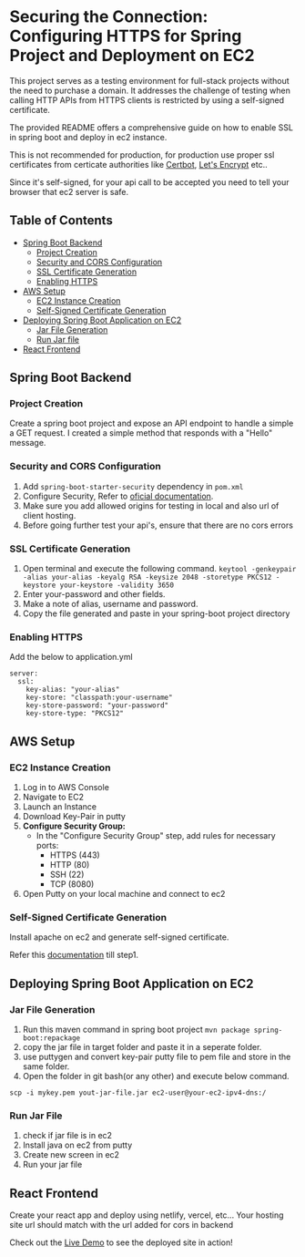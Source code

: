 # Securing the Connection: Configuring HTTPS for Spring Project and Deployment on EC2

This project serves as a testing environment for full-stack projects without the need to purchase a domain. It addresses the challenge of testing when calling HTTP APIs from HTTPS clients is restricted by using a self-signed certificate.

The provided README offers a comprehensive guide on how to enable SSL in spring boot and deploy in ec2 instance.

This is not recommended for production, for production use proper ssl certificates from certicate authorities like [Certbot](https://certbot.eff.org/), [Let's Encrypt](https://letsencrypt.org/) etc..

Since it's self-signed, for your api call to be accepted you need to tell your browser that ec2 server is safe.

## Table of Contents

- [Spring Boot Backend](#spring-boot-backend)
  - [Project Creation](#project-creation)
  - [Security and CORS Configuration](#security-and-cors-configuration)
  - [SSL Certificate Generation](#ssl-certificate-generation)
  - [Enabling HTTPS](#enabling-https)
- [AWS Setup](#aws-setup)
  - [EC2 Instance Creation](#ec2-instance-creation)
  - [Self-Signed Certificate Generation](#self-signed-certificate-generation)
- [Deploying Spring Boot Application on EC2](#deploying-spring-boot-application-on-ec2)
  - [Jar File Generation](#jar-file-generation)
  - [Run Jar file](#run-jar)
- [React Frontend](#react-frontend)

## Spring Boot Backend

### Project Creation

Create a spring boot project and expose an API endpoint to handle a simple a GET request. I created a simple method that responds with a "Hello" message.

### Security and CORS Configuration

1. Add `spring-boot-starter-security` dependency in `pom.xml`
2. Configure Security, Refer to [oficial documentation](https://docs.spring.io/spring-security/reference/reactive/integrations/cors.html). 
3. Make sure you add allowed origins for testing in local and also url of client hosting.
4. Before going further test your api's, ensure that there are no cors errors

### SSL Certificate Generation

1. Open terminal and execute the following command. 
`keytool -genkeypair -alias your-alias -keyalg RSA -keysize 2048 -storetype PKCS12 -keystore your-keystore -validity 3650`
2. Enter your-password and other fields.
3. Make a note of alias, username and password.
4. Copy the file generated and paste in your spring-boot project directory

### Enabling HTTPS

Add the below to application.yml
```
server:
  ssl:
    key-alias: "your-alias"
    key-store: "classpath:your-username"
    key-store-password: "your-password"
    key-store-type: "PKCS12"
```

## AWS Setup

### EC2 Instance Creation

1. Log in to AWS Console
2. Navigate to EC2
3. Launch an Instance
4. Download Key-Pair in putty
5. **Configure Security Group:**
   - In the "Configure Security Group" step, add rules for necessary ports:
      - HTTPS (443)
      - HTTP (80)
      - SSH (22)
      - TCP (8080)
6. Open Putty on your local machine and connect to ec2

### Self-Signed Certificate Generation

Install apache on ec2 and generate self-signed certificate.

Refer this [documentation](https://docs.aws.amazon.com/AWSEC2/latest/UserGuide/SSL-on-amazon-linux-ami.html) till step1.

## Deploying Spring Boot Application on EC2

### Jar File Generation
1. Run this maven command in spring boot project
`mvn package spring-boot:repackage`
2. copy the jar file in target folder and paste it in a seperate folder.
3. use puttygen and convert key-pair putty file to pem file and store in the same folder.
4. Open the folder in git bash(or any other) and execute below command.

`scp -i mykey.pem yout-jar-file.jar ec2-user@your-ec2-ipv4-dns:/`

### Run Jar File

1. check if jar file is in ec2
2. Install java on ec2 from putty
3. Create new screen in ec2
4. Run your jar file

## React Frontend

Create your react app and deploy using netlify, vercel, etc...
Your hosting site url should match with the url added for cors in backend

Check out the [Live Demo](https://spring-ssl.netlify.app/) to see the deployed site in action!